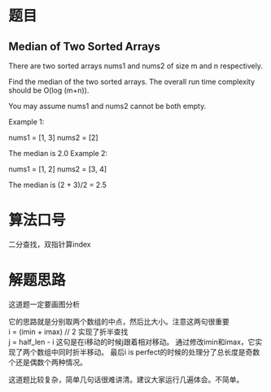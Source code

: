 # 题目
## Median of Two Sorted Arrays
There are two sorted arrays nums1 and nums2 of size m and n respectively.

Find the median of the two sorted arrays. The overall run time complexity should be O(log (m+n)).

You may assume nums1 and nums2 cannot be both empty.

Example 1:

nums1 = [1, 3]
nums2 = [2]

The median is 2.0
Example 2:

nums1 = [1, 2]
nums2 = [3, 4]

The median is (2 + 3)/2 = 2.5

# 算法口号
二分查找，双指针算index

# 解题思路
这道题一定要画图分析

它的思路就是分别取两个数组的中点，然后比大小。注意这两句很重要<br>
i = (imin + imax) // 2 实现了折半查找<br>
j = half_len - i       这句是在i移动的时候j跟着相对移动。
通过修改imin和imax，它实现了两个数组中同时折半移动。
最后i is perfect的时候的处理分了总长度是奇数个还是偶数个两种情况。

这道题比较复杂，简单几句话很难讲清。建议大家运行几遍体会。不简单。
